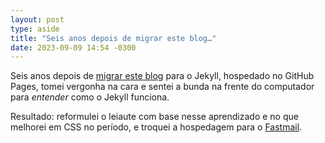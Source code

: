 ```yaml
---
layout: post
type: aside
title: "Seis anos depois de migrar este blog…"
date: 2023-09-09 14:54 -0300
---
```

Seis anos depois de [migrar este blog](/eu-refiz-um-blog/) para o Jekyll, hospedado no GitHub Pages, tomei vergonha na cara e sentei a bunda na frente do computador para *entender* como o Jekyll funciona.

Resultado: reformulei o leiaute com base nesse aprendizado e no que melhorei em CSS no período, e troquei a hospedagem para o [Fastmail](https://ref.fm/u17233576).